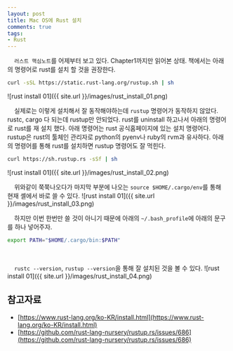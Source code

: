 ```yaml
---
layout: post
title: Mac OS에 Rust 설치
comments: true
tags:
- Rust
---
```


&nbsp;&nbsp;&nbsp; `러스트 핵심노트`를 어제부터 보고 있다. Chapter1까지만 읽어본 상태. 책에서는 아래의 명령어로 rust를 설치 할 것을 권장한다.

``` bash
curl -sSL https://static.rust-lang.org/rustup.sh | sh
```
![rust install 01]({{ site.url }}/images/rust_install_01.png)
<br>

&nbsp;&nbsp;&nbsp; 실제로는 이렇게 설치해서 잘 동작해야하는데 `rustup` 명령어가 동작하지 않았다. rustc, cargo 다 되는데 rustup만 안되었다. rust를 uninstall 하고나서 아래의 명령어로 rust를 재 설치 했다. 아래 명령어는 rust 공식홈페이지에 있는 설치 명령어다. rustup은 rust의 툴체인 관리자로 python의 pyenv나 ruby의 rvm과 유사하다. 아래의 명령어를 통해 rust를 설치하면 rustup 명령어도 잘 먹힌다.

``` bash
curl https://sh.rustup.rs -sSf | sh
```
![rust install 01]({{ site.url }}/images/rust_install_02.png)
<br>

&nbsp;&nbsp;&nbsp; 위와같이 쭉쭉나오다가 마지막 부분에 나오는 `source $HOME/.cargo/env`를 통해 현재 셸에서 바로 쓸 수 있다.
![rust install 01]({{ site.url }}/images/rust_install_03.png)
<br>

&nbsp;&nbsp;&nbsp; 하지만 이번 한번만 쓸 것이 아니기 때문에 아래의 `~/.bash_profile`에 아래의 문구를 하나 넣어주자.

``` bash
export PATH="$HOME/.cargo/bin:$PATH"
```
<br>

&nbsp;&nbsp;&nbsp; `rustc --version`, `rustup --version`을 통해 잘 설치된 것을 볼 수 있다.
![rust install 01]({{ site.url }}/images/rust_install_04.png)
<br>

## **참고자료**
* [https://www.rust-lang.org/ko-KR/install.html](https://www.rust-lang.org/ko-KR/install.html)
* [https://github.com/rust-lang-nursery/rustup.rs/issues/686](https://github.com/rust-lang-nursery/rustup.rs/issues/686)
